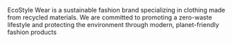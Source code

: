 EcoStyle Wear is a sustainable fashion brand specializing in clothing made from recycled materials. We are committed to promoting a zero-waste lifestyle and protecting the environment through modern, planet-friendly fashion products
